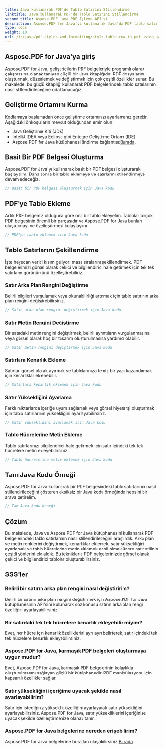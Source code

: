 ```yaml
---
title: Java kullanarak PDF'de Tablo Satırını Stillendirme
linktitle: Java kullanarak PDF'de Tablo Satırını Stillendirme
second_title: Aspose.PDF Java PDF İşleme API'si
description: Aspose.PDF for Java'yı kullanarak Java'da PDF tablo satırlarına nasıl stil uygulayacağınızı öğrenin. Bu kapsamlı kılavuzda renkleri özelleştirin, kenarlıklar ekleyin ve daha fazlasını yapın.
type: docs
weight: 10
url: /tr/java/pdf-styles-and-formatting/style-table-row-in-pdf-using-java/
---
```


## Aspose.PDF for Java'ya giriş

Aspose.PDF for Java, geliştiricilerin PDF belgeleriyle programlı olarak çalışmasına olanak tanıyan güçlü bir Java kitaplığıdır. PDF dosyalarını oluşturmak, düzenlemek ve değiştirmek için çok çeşitli özellikler sunar. Bu makalede, bu güçlü kitaplığı kullanarak PDF belgelerindeki tablo satırlarının nasıl stillendirileceğine odaklanacağız.

## Geliştirme Ortamını Kurma

Kodlamaya başlamadan önce geliştirme ortamınızı ayarlamanız gerekir. Aşağıdaki önkoşulların mevcut olduğundan emin olun:

- Java Geliştirme Kiti (JDK)
- IntelliJ IDEA veya Eclipse gibi Entegre Geliştirme Ortamı (IDE)
-  Aspose.PDF for Java kütüphanesi (indirme bağlantısı:[Burada](https://releases.aspose.com/pdf/java/).

## Basit Bir PDF Belgesi Oluşturma

Aspose.PDF for Java'yı kullanarak basit bir PDF belgesi oluşturarak başlayalım. Daha sonra bir tablo eklemeye ve satırlarını stillendirmeye devam edeceğiz.

```java
// Basit bir PDF belgesi oluşturmak için Java kodu
```

## PDF'ye Tablo Ekleme

Artık PDF belgemiz olduğuna göre ona bir tablo ekleyelim. Tablolar birçok PDF belgesinin önemli bir parçasıdır ve Aspose.PDF for Java bunları oluşturmayı ve özelleştirmeyi kolaylaştırır.

```java
// PDF'ye tablo eklemek için Java kodu
```

## Tablo Satırlarını Şekillendirme

İşte heyecan verici kısım geliyor: masa sıralarını şekillendirmek. PDF belgelerimizi görsel olarak çekici ve bilgilendirici hale getirmek için tek tek satırların görünümünü özelleştirebiliriz.

### Satır Arka Plan Rengini Değiştirme

Belirli bilgileri vurgulamak veya okunabilirliği artırmak için tablo satırının arka plan rengini değiştirebilirsiniz.

```java
// Satır arka plan rengini değiştirmek için Java kodu
```

### Satır Metin Rengini Değiştirme

Bir satırdaki metin rengini değiştirmek, belirli ayrıntıların vurgulanmasına veya görsel olarak hoş bir tasarım oluşturulmasına yardımcı olabilir.

```java
// Satır metin rengini değiştirmek için Java kodu
```

### Satırlara Kenarlık Ekleme

Satırları görsel olarak ayırmak ve tablolarınıza temiz bir yapı kazandırmak için kenarlıklar eklenebilir.

```java
// Satırlara kenarlık eklemek için Java kodu
```

### Satır Yüksekliğini Ayarlama

Farklı miktarlarda içeriğe uyum sağlamak veya görsel hiyerarşi oluşturmak için tablo satırlarının yüksekliğini ayarlayabilirsiniz.

```java
// Satır yüksekliğini ayarlamak için Java kodu
```

### Tablo Hücrelerine Metin Ekleme

Tablo satırlarınızı bilgilendirici hale getirmek için satır içindeki tek tek hücrelere metin ekleyebilirsiniz.

```java
// Tablo hücrelerine metin eklemek için Java kodu
```

## Tam Java Kodu Örneği

Aspose.PDF for Java kullanarak bir PDF belgesindeki tablo satırlarının nasıl stillendirileceğini gösteren eksiksiz bir Java kodu örneğinde hepsini bir araya getirelim.

```java
// Tam Java kodu örneği
```

## Çözüm

Bu makalede, Java ve Aspose.PDF for Java kütüphanesini kullanarak PDF belgelerindeki tablo satırlarının nasıl stillendirileceğini araştırdık. Arka plan ve metin renklerini değiştirmek, kenarlıklar eklemek, satır yüksekliğini ayarlamak ve tablo hücrelerine metin eklemek dahil olmak üzere satır stilinin çeşitli yönlerini ele aldık. Bu tekniklerle PDF belgelerinizde görsel olarak çekici ve bilgilendirici tablolar oluşturabilirsiniz.

## SSS'ler

### Belirli bir satırın arka plan rengini nasıl değiştiririm?

Belirli bir satırın arka plan rengini değiştirmek için Aspose.PDF for Java kütüphanesinin API'sini kullanarak söz konusu satırın arka plan rengi özelliğini ayarlayabilirsiniz.

### Bir satırdaki tek tek hücrelere kenarlık ekleyebilir miyim?

Evet, her hücre için kenarlık özelliklerini ayrı ayrı belirterek, satır içindeki tek tek hücrelere kenarlık ekleyebilirsiniz.

### Aspose.PDF for Java, karmaşık PDF belgeleri oluşturmaya uygun mudur?

Evet, Aspose.PDF for Java, karmaşık PDF belgelerinin kolaylıkla oluşturulmasını sağlayan güçlü bir kütüphanedir. PDF manipülasyonu için kapsamlı özellikler sağlar.

### Satır yüksekliğini içeriğime uyacak şekilde nasıl ayarlayabilirim?

Satır için istediğiniz yükseklik özelliğini ayarlayarak satır yüksekliğini ayarlayabilirsiniz. Aspose.PDF for Java, satır yüksekliklerini içeriğinize uyacak şekilde özelleştirmenize olanak tanır.

### Aspose.PDF for Java belgelerine nereden erişebilirim?

 Aspose.PDF for Java belgelerine buradan ulaşabilirsiniz:[Burada](https://reference.aspose.com/pdf/java/)